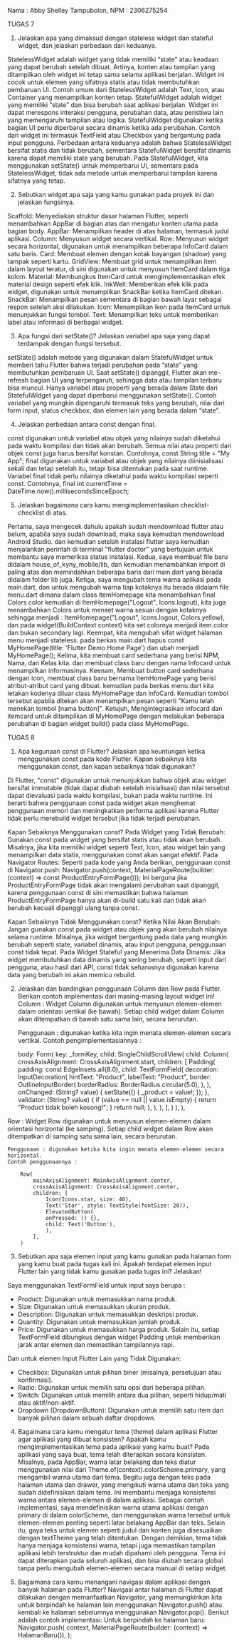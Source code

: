 <!-- # house_of_kyny_mobile

A new Flutter project.

## Getting Started

This project is a starting point for a Flutter application.

A few resources to get you started if this is your first Flutter project:

- [Lab: Write your first Flutter app](https://docs.flutter.dev/get-started/codelab)
- [Cookbook: Useful Flutter samples](https://docs.flutter.dev/cookbook)

For help getting started with Flutter development, view the
[online documentation](https://docs.flutter.dev/), which offers tutorials,
samples, guidance on mobile development, and a full API reference. -->


Nama : Abby Shelley Tampubolon,
NPM : 2306275254

TUGAS 7

1. Jelaskan apa yang dimaksud dengan stateless widget dan stateful widget, dan jelaskan perbedaan dari keduanya.

StatelessWidget adalah widget yang tidak memiliki “state” atau keadaan yang dapat berubah setelah dibuat. Artinya, konten atau tampilan yang ditampilkan oleh widget ini tetap sama selama aplikasi berjalan. Widget ini cocok untuk elemen yang sifatnya statis atau tidak membutuhkan pembaruan UI. Contoh umum dari StatelessWidget adalah Text, Icon, atau Container yang menampilkan konten tetap.
StatefulWidget adalah widget yang memiliki “state” dan bisa berubah saat aplikasi berjalan. Widget ini dapat merespons interaksi pengguna, perubahan data, atau peristiwa lain yang memengaruhi tampilan atau logika. StatefulWidget digunakan ketika bagian UI perlu diperbarui secara dinamis ketika ada perubahan. Contoh dari widget ini termasuk TextField atau Checkbox yang bergantung pada input pengguna.
Perbedaan antara keduanya adalah bahwa StatelessWidget bersifat statis dan tidak berubah, sementara StatefulWidget bersifat dinamis karena dapat memiliki state yang berubah. Pada StatefulWidget, kita menggunakan setState() untuk memperbarui UI, sementara pada StatelessWidget, tidak ada metode untuk memperbarui tampilan karena sifatnya yang tetap.

2. Sebutkan widget apa saja yang kamu gunakan pada proyek ini dan jelaskan fungsinya.

Scaffold: Menyediakan struktur dasar halaman Flutter, seperti menambahkan AppBar di bagian atas dan mengatur konten utama pada bagian body.
AppBar: Menampilkan header di atas halaman, termasuk judul aplikasi.
Column: Menyusun widget secara vertikal.
Row: Menyusun widget secara horizontal, digunakan untuk menampilkan beberapa InfoCard dalam satu baris.
Card: Membuat elemen dengan kotak bayangan (shadow) yang tampak seperti kartu.
GridView: Membuat grid untuk menampilkan item dalam layout teratur, di sini digunakan untuk menyusun ItemCard dalam tiga kolom.
Material: Membungkus ItemCard untuk mengimplementasikan efek material design seperti efek klik.
InkWell: Memberikan efek klik pada widget, digunakan untuk menampilkan SnackBar ketika ItemCard ditekan.
SnackBar: Menampilkan pesan sementara di bagian bawah layar sebagai respon setelah aksi dilakukan.
Icon: Menampilkan ikon pada ItemCard untuk menunjukkan fungsi tombol.
Text: Menampilkan teks untuk memberikan label atau informasi di berbagai widget.

3. Apa fungsi dari setState()? Jelaskan variabel apa saja yang dapat terdampak dengan fungsi tersebut.

setState() adalah metode yang digunakan dalam StatefulWidget untuk memberi tahu Flutter bahwa terjadi perubahan pada “state” yang membutuhkan pembaruan UI. Saat setState() dipanggil, Flutter akan me-refresh bagian UI yang terpengaruh, sehingga data atau tampilan terbaru bisa muncul.
Hanya variabel atau properti yang berada dalam State dari StatefulWidget yang dapat diperbarui menggunakan setState(). Contoh variabel yang mungkin dipengaruhi termasuk teks yang berubah, nilai dari form input, status checkbox, dan elemen lain yang berada dalam “state”.

4. Jelaskan perbedaan antara const dengan final.

const digunakan untuk variabel atau objek yang nilainya sudah diketahui pada waktu kompilasi dan tidak akan berubah. Semua nilai atau properti dari objek const juga harus bersifat konstan. Contohnya, const String title = "My App";
final digunakan untuk variabel atau objek yang nilainya diinisialisasi sekali dan tetap setelah itu, tetapi bisa ditentukan pada saat runtime. Variabel final tidak perlu nilainya diketahui pada waktu kompilasi seperti const. Contohnya, final int currentTime = DateTime.now().millisecondsSinceEpoch;

5. Jelaskan bagaimana cara kamu mengimplementasikan checklist-checklist di atas.

Pertama, saya mengecek dahulu apakah sudah mendownload flutter atau belum, apabila saya sudah download, maka saya kemudian mendownload Android Studio. dan kemudian setelah instalasi flutter saya kemudian menjalankan perintah di terminal "flutter doctor" yang bertujuan untuk membantu saya memeriksa status instalasi.
Kedua, saya membuat file baru didalam house_of_kyny_mobile/lib, dan kemudian menambahkan import di paling atas dan memindahkan beberapa baris dari main.dart yang berada didalam folder lib juga.
Ketiga, saya mengubah tema warna aplikasi pada main.dart, dan untuk mengubah warna tiap kotaknya itu berada didalam file menu.dart dimana dalam class itemHomepage kita menambahkan final Colors color kemudian di ItemHomepage("Logout", Icons.logout), kita juga menambahkan Colors untuk menset warna sesuai dengan kotaknya sehingga menjadi :
ItemHomepage("Logout", Icons.logout, Colors.yellow), dan pada widget(BuildContext context) kita set colornya menjadi item.color dan bukan secondary lagi.
Keempat, kita mengubah sifat widget halaman menu menjadi stateless. pada berkas main.dart hapus const MyHomePage(title: 'Flutter Demo Home Page') dan ubah menjadi MyHomePage();
Kelima, kita membuat card sederhana yang berisi NPM, Nama, dan Kelas kita. dan membuat class baru dengan nama Infocard untuk menampilkan informasinya.
Keenam, Membuat button card sederhana dengan icon, membuat class baru bernama ItemHomePage yang berisi atribut-atribut card yang dibuat. kemudian pada berkas menu.dart  kita letakan kodenya diluar class MyHomePage dan InfoCard. Kemudian tombol tersebut apabila ditekan akan menampilkan pesan seperti "Kamu telah menekan tombol [nama button]".
Ketujuh, Mengintegrasikan infocard dan itemcard untuk ditampilkan di MyHomePage dengan melakukan beberapa perubahan di bagian widget build() pada class MyHomePage.


TUGAS 8 
1. Apa kegunaan const di Flutter? Jelaskan apa keuntungan ketika menggunakan const pada kode Flutter. Kapan sebaiknya kita menggunakan const, dan kapan sebaiknya tidak digunakan?

Di Flutter, "const" digunakan untuk menunjukkan bahwa objek atau widget bersifat immutable (tidak dapat diubah setelah inisialisasi) dan nilai tersebut dapat dievaluasi pada waktu kompilasi, bukan pada waktu runtime. Ini berarti bahwa penggunaan const pada widget akan menghemat penggunaan memori dan meningkatkan performa aplikasi karena Flutter tidak perlu merebuild widget tersebut jika tidak terjadi perubahan.

Kapan Sebaiknya Menggunakan const?
Pada Widget yang Tidak Berubah: Gunakan const pada widget yang bersifat statis atau tidak akan berubah. Misalnya, jika kita memiliki widget seperti Text, Icon, atau widget lain yang menampilkan data statis, menggunakan const akan sangat efektif.
Pada Navigator Routes: Seperti pada kode yang Anda berikan, 
        penggunaan const di Navigator.push:
        Navigator.push(context, MaterialPageRoute(builder: (context) => const ProductEntryFormPage()));
Ini berguna jika ProductEntryFormPage tidak akan mengalami perubahan saat dipanggil, karena penggunaan const di sini memastikan bahwa halaman ProductEntryFormPage hanya akan di-build satu kali dan tidak akan berubah kecuali dipanggil ulang tanpa const.

Kapan Sebaiknya Tidak Menggunakan const?
Ketika Nilai Akan Berubah: Jangan gunakan const pada widget atau objek yang akan berubah nilainya selama runtime. Misalnya, jika widget bergantung pada data yang mungkin berubah seperti state, variabel dinamis, atau input pengguna, penggunaan const tidak tepat.
Pada Widget Stateful yang Menerima Data Dinamis: Jika widget membutuhkan data dinamis yang sering berubah, seperti input dari pengguna, atau hasil dari API, const tidak seharusnya digunakan karena data yang berubah ini akan memicu rebuild.


2. Jelaskan dan bandingkan penggunaan Column dan Row pada Flutter. Berikan contoh implementasi dari masing-masing layout widget ini!
Column : 
    Widget Column digunakan untuk menyusun elemen-elemen dalam orientasi vertikal (ke bawah). Setiap child widget dalam Column akan ditempatkan di bawah satu sama lain, secara berurutan.

    Penggunaan : digunakan ketika kita ingin menata elemen-elemen secara vertikal.
    Contoh pengimplementasiannya : 

    body: Form(
        key: _formKey,
        child: SingleChildScrollView(
          child: Column(
            crossAxisAlignment: CrossAxisAlignment.start,
            children: [
              Padding(
                padding: const EdgeInsets.all(8.0),
                child: TextFormField(
                  decoration: InputDecoration(
                    hintText: "Product",
                    labelText: "Product",
                    border: OutlineInputBorder(
                      borderRadius: BorderRadius.circular(5.0),
                    ),
                  ),
                  onChanged: (String? value) {
                    setState(() {
                      _product = value!;
                    });
                  },
                  validator: (String? value) {
                    if (value == null || value.isEmpty) {
                      return "Product tidak boleh kosong!";
                    }
                    return null;
                  },
                ),
              ),
            ],
          )
        ),
      ),

Row : 
    Widget Row digunakan untuk menyusun elemen-elemen dalam orientasi horizontal (ke samping). Setiap child widget dalam Row akan ditempatkan di samping satu sama lain, secara berurutan.

    Penggunaan : digunakan ketika kita ingin menata elemen-elemen secara horizontal.
    Contoh penggunaannya : 

        Row(
            mainAxisAlignment: MainAxisAlignment.center,
            crossAxisAlignment: CrossAxisAlignment.center,
            children: [
                Icon(Icons.star, size: 40),
                Text('Star', style: TextStyle(fontSize: 20)),
                ElevatedButton(
                onPressed: () {},
                child: Text('Button'),
                ),
            ],
        )

3. Sebutkan apa saja elemen input yang kamu gunakan pada halaman form yang kamu buat pada tugas kali ini. Apakah terdapat elemen input Flutter lain yang tidak kamu gunakan pada tugas ini? Jelaskan!

Saya menggunakan TextFormField untuk input saya berupa : 
- Product: Digunakan untuk memasukkan nama produk.
- Size: Digunakan untuk memasukkan ukuran produk.
- Description: Digunakan untuk memasukkan deskripsi produk.
- Quantity: Digunakan untuk memasukkan jumlah produk.
- Price: Digunakan untuk memasukkan harga produk.
Selain itu, setiap TextFormField dibungkus dengan widget Padding untuk memberikan jarak antar elemen dan memastikan tampilannya rapi.

Dan untuk elemen Input Flutter Lain yang Tidak Digunakan:
- Checkbox: Digunakan untuk pilihan biner (misalnya, persetujuan atau konfirmasi).
- Radio: Digunakan untuk memilih satu opsi dari beberapa pilihan.
- Switch: Digunakan untuk memilih antara dua pilihan, seperti hidup/mati atau aktif/non-aktif.
- Dropdown (DropdownButton): Digunakan untuk memilih satu item dari banyak pilihan dalam sebuah daftar dropdown.

4. Bagaimana cara kamu mengatur tema (theme) dalam aplikasi Flutter agar aplikasi yang dibuat konsisten? Apakah kamu mengimplementasikan tema pada aplikasi yang kamu buat?
Pada aplikasi yang saya buat, tema telah diterapkan secara konsisten. Misalnya, pada AppBar, warna latar belakang dan teks diatur menggunakan nilai dari Theme.of(context).colorScheme.primary, yang mengambil warna utama dari tema. Begitu juga dengan teks pada halaman utama dan drawer, yang mengikuti warna utama dan teks yang sudah didefinisikan dalam tema. Ini membantu menjaga konsistensi warna antara elemen-elemen di dalam aplikasi.
Sebagai contoh implementasi, saya mendefinisikan warna utama aplikasi dengan primary di dalam colorScheme, dan menggunakan warna tersebut untuk elemen-elemen penting seperti latar belakang AppBar dan teks. Selain itu, gaya teks untuk elemen seperti judul dan konten juga disesuaikan dengan textTheme yang telah ditentukan. Dengan demikian, tema tidak hanya menjaga konsistensi warna, tetapi juga memastikan tampilan aplikasi lebih terstruktur dan mudah dipahami oleh pengguna. Tema ini dapat diterapkan pada seluruh aplikasi, dan bisa diubah secara global tanpa perlu mengubah elemen-elemen secara manual di setiap widget.

5. Bagaimana cara kamu menangani navigasi dalam aplikasi dengan banyak halaman pada Flutter?
Navigasi antar halaman di Flutter dapat dilakukan dengan memanfaatkan Navigator, yang memungkinkan kita untuk berpindah ke halaman lain menggunakan Navigator.push() atau kembali ke halaman sebelumnya menggunakan Navigator.pop(). Berikut adalah contoh implementasi:
Untuk berpindah ke halaman baru:
        Navigator.push(
        context,
        MaterialPageRoute(builder: (context) => HalamanBaru()),
        );
